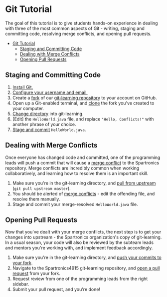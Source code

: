 # Git Tutorial
The goal of this tutorial is to give students hands-on experience in dealing
with three of the most common aspects of Git - writing, staging and
committing code, resolving merge conflicts, and opening pull requests.

<!-- TOC -->

- [Git Tutorial](#git-tutorial)
  - [Staging and Committing Code](#staging-and-committing-code)
  - [Dealing with Merge Conflicts](#dealing-with-merge-conflicts)
  - [Opening Pull Requests](#opening-pull-requests)

<!-- /TOC -->

## Staging and Committing Code

1. [Install Git.](https://spartronics4915.gitbook.io/developer-handbook/git_introduction/git_fundamentals)
2. [Configure your username and email.](https://spartronics4915.gitbook.io/developer-handbook/git_introduction/git_fundamentals#important-set-up-for-the-new-git-user)
3. Create a [fork](https://spartronics4915.gitbook.io/developer-handbook/git_introduction/git_fundamentals#git-fork) of our [git-learning repository](https://github.com/Spartronics4915/git-learning) to your account on GitHub.
4. Open up a Git-enabled terminal, and [clone](https://spartronics4915.gitbook.io/developer-handbook/git_introduction/git_fundamentals#git-clone) the fork you've created to your computer.
5. [Change directory](https://spartronics4915.gitbook.io/developer-handbook/git_introduction/git_faq#common-bash-shell) into git-learning.
6. [Edit] the `HelloWorld.java` file, and replace `"Hello, Conflicts!"` with another phrase of your choice.
7. [Stage and commit](https://spartronics4915.gitbook.io/developer-handbook/git_introduction/git_fundamentals#adding-files) `HelloWorld.java`.

## Dealing with Merge Conflicts
Once everyone has changed code and committed, one of the programming leads will
push a commit that will cause a [merge conflict](https://spartronics4915.gitbook.io/developer-handbook/git_introduction/git_fundamentals#merge-conflicts)
to the Spartronics repository. Merge conflicts are incredibly common when
working collaboratively, and learning how to resolve them is an important
skill.

1. Make sure you're in the git-learning directory, and [pull from upstream](https://spartronics4915.gitbook.io/developer-handbook/git_introduction/git_fundamentals#git-pull-vs-git-fetch-and-and-git-merge) (`git pull upstream master`).
2. You should be alerted of [merge conflicts](https://spartronics4915.gitbook.io/developer-handbook/git_introduction/git_fundamentals#merge-conflicts) - edit the offending file, and resolve them manually.
3. Stage and commit your merge-resolved `HelloWorld.java` file.

## Opening Pull Requests
Now that you've dealt with your merge conflicts, the next step is to get your
changes into upstream - the Spartronics organization's copy of git-learning.
In a usual season, your code will also be reviewed by the subteam leads and
mentors you're working with, and implement feedback accordingly.

1. Make sure you're in the git-learning directory, and [push your commits to your fork](https://spartronics4915.gitbook.io/developer-handbook/git_introduction/git_fundamentals#git-push).
2. Navigate to the Spartronics4915 git-learning repository, and [open a pull request](https://spartronics4915.gitbook.io/developer-handbook/git_introduction/git_fundamentals#github-pull-request) from your fork.
3. Request review from one of the programming leads from the right sidebar.
4. Submit your pull request, and you're done!
